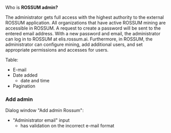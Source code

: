 Who is **ROSSUM admin?**

The administrator gets full access with the highest authority to the external ROSSUM application. All organizations that have active ROSSUM mining are accessible in ROSSUM. A request to create a password will be sent to the entered email address. With a new password and email, the administrator can log in to ROSSUM at elis.rossum.ai. Furthermore, in ROSSUM, the administrator can configure mining, add additional users, and set appropriate permissions and accesses for users.

Table:
* E-mail
* Date added
	* date and time
* Pagination

### Add admin

Dialog window "Add admin Rossum":
* "Administrator email" input
	* has validation on the incorrect e-mail format